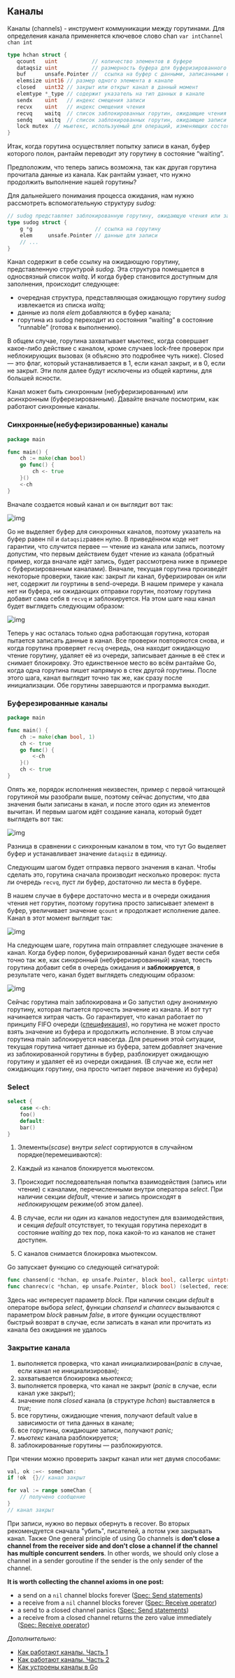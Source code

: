 ## Каналы

Каналы (channels) - инструмент коммуникации между горутинами. Для определения канала применяется ключевое слово chan `var intChannel chan int`

```go
type hchan struct {
   qcount   uint           // количество элементов в буфере
   dataqsiz uint           // размерность буфера для буферизированного канала
   buf      unsafe.Pointer //  ссылка на буфер с данными, записанными в канал, реализованный с помощью структуры данных “кольцевой буфер”
   elemsize uint16 // размер одного элемента в канале
   closed   uint32 // закрыт или открыт канал в данный момент
   elemtype *_type // содержит указатель на тип данных в канале
   sendx    uint   // индекс смещения записи
   recvx    uint   // индекс смещения чтения
   recvq    waitq  // список заблокированных горутин, ожидающие чтения
   sendq    waitq  // список заблокированных горутин, ожидающие записи
   lock mutex  // мьютекс, используемый для операций, изменяющих состояние канала
}
```

Итак, когда горутина осуществляет попытку записи в канал, буфер которого полон, рантайм переводит эту горутину в состояние “waiting”.

Предположим, что теперь запись возможна, так как другая горутина прочитала данные из канала. Как рантайм узнает, что нужно продолжить выполнение нашей горутины?

Для дальнейшего понимания процесса ожидания, нам нужно рассмотреть вспомогательную структуру *sudog:*

```go
// sudog представляет заблокированную горутину, ожидающую чтения или записи
type sudog struct {
    g *g                    // ссылка на горутину
    elem     unsafe.Pointer // данные для записи
    // ...
}
```

Канал содержит в себе ссылку на ожидающую горутину, представленную структурой *sudog.* Эта структура помещается в односвязный список *waitq*. И когда буфер становится доступным для заполнения, происходит следующее:

- очередная структура, представляющая ожидающую горутину *sudog* извлекается из списка *waitq;*
- данные из поля *elem* добавляются в буфер канала;
- горутина из sudog переходит из состояния “waiting” в состояние “runnable” (готова к выполнению).

В общем случае, горутина захватывает мьютекс, когда совершает какое-либо действие с каналом, кроме случаев lock-free проверок при неблокирующих вызовах (я объясню это подробнее чуть ниже). Closed — это флаг, который устанавливается в 1, если канал закрыт, и в 0, если не закрыт. Эти поля далее будут исключены из общей картины, для большей ясности.

Канал может быть синхронным (небуферизированным) или асинхронным (буферезированным). Давайте вначале посмотрим, как работают синхронные каналы.

### Синхронные(небуферизированные) каналы

```go
package main

func main() {
    ch := make(chan bool)
    go func() {
        ch <- true
    }()
    <-ch
}
```

Вначале создается новый канал и он выглядит вот так:

![img](https://habrastorage.org/files/725/298/c69/725298c69c2b4319b3cb5cf606712124.png)

Go не выделяет буфер для синхронных каналов, поэтому указатель на буфер равен nil и `dataqsiz`равен нулю. В приведённом коде нет гарантии, что случится первее — чтение из канала или запись, поэтому допустим, что первым действием будет чтение из канала (обратный пример, когда вначале идёт запись, будет рассмотрена ниже в примере с буферизированным каналами). Вначале, текущая горутина произведёт некоторые проверки, такие как: закрыт ли канал, буферизирован он или нет, содержит ли гоуртины в send-очереди. В нашем примере у канала нет ни буфера, ни ожидающих отправки горутин, поэтому горутина добавит сама себя в `recvq` и заблокируется. На этом шаге наш канал будет выглядеть следующим образом:

![img](https://habrastorage.org/files/2af/b2c/796/2afb2c79621847e0a28f118f92ed5c10.png)

Теперь у нас осталась только одна работающая горутина, которая пытается записать данные в канал. Все проверки повторяются снова, и когда горутина проверяет `recvq` очередь, она находит ожидающую чтение горутину, удаляет её из очереди, записывает данные в её стек и снимает блокировку. Это единственное место во всём рантайме Go, когда одна горутина пишет напрямую в стек другой горутины. После этого шага, канал выглядит точно так же, как сразу после инициализации. Обе горутины завершаются и программа выходит.

### Буферезированные каналы

```go
package main

func main() {
    ch := make(chan bool, 1)
    ch <- true
    go func() {
        <-ch
    }()
    ch <- true
}
```

Опять же, порядок исполнения неизвестен, пример с первой читающей горутиной мы разобрали выше, поэтому сейчас допустим, что два значения были записаны в канал, и после этого один из элементов вычитан. И первым шагом идёт создание канала, который будет выглядеть вот так:

![img](https://habrastorage.org/files/6f4/e78/6af/6f4e786af89b47f49e0b52d1869a2180.png)

Разница в сравнении с синхронным каналом в том, что тут Go выделяет буфер и устанавливает значение `dataqsiz` в единицу.

Следующим шагом будет отправка первого значения в канал. Чтобы сделать это, горутина сначала производит несколько проверок: пуста ли очередь `recvq`, пуст ли буфер, достаточно ли места в буфере.

В нашем случае в буфере достаточно места и в очереди ожидания чтения нет горутин, поэтому горутина просто записывает элемент в буфер, увеличивает значение `qcount` и продолжает исполнение далее. Канал в этот момент выглядит так:

![img](https://habrastorage.org/files/40c/f56/e00/40cf56e008e44b21ab2bbf7a5afe8a5e.png)

На следующем шаге, горутина main отправляет следующее значение в канал. Когда буфер полон, буферизированный канал будет вести себя точно так же, как синхронный (небуферизированный) канал, тоесть горутина добавит себя в очередь ожидания и **заблокируется**, в результате чего, канал будет выглядеть следующим образом:

![img](https://habrastorage.org/files/279/503/8c4/2795038c432c4ff38041e67086cb4e56.png)

Сейчас горутина main заблокирована и Go запустил одну анонимную горутину, которая пытается прочесть значение из канала. И вот тут начинается хитрая часть. Go гарантирует, что канал работает по принципу FIFO очереди ([спецификация](https://golang.org/ref/spec#Channel_types)), но горутина не может просто взять значение из буфера и продолжить исполнение. В этом случае горутина main заблокируется навсегда. Для решения этой ситуации, текущая горутина читает данные из буфера, затем добавляет значение из заблокированной горутины в буфер, разблокирует ожидающую горутину и удаляет её из очереди ожидания. (В случае же, если нет ожидающих горутину, она просто читает первое значение из буфера)

### Select

```go
select {
    case <-ch:
    foo()
    default:
    bar()
}
```

1. Элементы(*scase*) внутри *select* сортируются в случайном порядке(перемешиваются):

2. Каждый из каналов блокируется мьютексом.

3. Происходит последовательная попытка взаимодействия (запись или чтение) с каналами, перечисленными внутри оператора *select*. При наличии секции *default*, чтение и запись происходят в *неблокирующем* режиме(об этом далее).

4. В случае, если ни один из каналов недоступен для взаимодействия, и секция *default* отсутствует, то текущая горутина переходит в состояние *waiting* до тех пор, пока какой-то из каналов не станет доступен.

5. С каналов снимается блокировка мьютексом.

Go запускает функцию со следующей сигнатурой:

```go
func chansend(c *hchan, ep unsafe.Pointer, block bool, callerpc uintptr) bool { ... }
func chanrecv(c *hchan, ep unsafe.Pointer, block bool) (selected, received bool) { ... }
```

Здесь нас интересует параметр *block*. При наличии секции *default* в операторе выбора *select*, функции *chansend* и *chanrecv* вызываются с параметром *block* равным *false*, в итоге функции осуществляют быстрый возврат в случае, если записать в канал или прочитать из канала без ожидания не удалось

### Закрытие канала

1. выполняется проверка, что канал инициализирован(*panic* в случае, если канал не инициализирован);
2. захватывается блокировка *мьютекса*;
3. выполняется проверка, что канал не закрыт (*panic* в случае, если канал уже закрыт);
4. значение поля *closed* канала (в структуре *hchan*) выставляется в *true*;
5. все горутины, ожидающие чтения, получают default value в зависимости от типа данных в канале;
6. все горутины, ожидающие записи, получают *panic;*
7. *мьютекс* канала разблокируется;
8. заблокированные горутины — разблокируются.

При чтении можно проверить закрыт канал или нет двумя способами:

```go
val, ok :=<- someChan:
if !ok  {}// канал закрыт
```

```go
for val := range someChan {
    // получено сообщение
}
// канал закрыт
```

При записи, нужно во первых обернуть в recover. Во вторых рекомендуется сначала "убить", писателей, а потом уже закрывать канал. Также One general principle of using Go channels is **don't close a channel from the receiver side and don't close a channel if the channel has multiple concurrent senders**. In other words, we should only close a channel in a sender goroutine if the sender is the only sender of the channel.

**It is worth collecting the channel axioms in one post:**

- a send on a `nil` channel blocks forever ([Spec: Send statements](https://golang.org/ref/spec#Send_statements))
- a receive from a `nil` channel blocks forever ([Spec: Receive operator](https://golang.org/ref/spec#Receive_operator))
- a send to a closed channel panics ([Spec: Send statements](https://golang.org/ref/spec#Send_statements))
- a receive from a closed channel returns the zero value immediately ([Spec: Receive operator](https://golang.org/ref/spec#Receive_operator))



*Дополнительно:*

- [Как работают каналы. Часть 1](https://medium.com/@victor_nerd/под-капотом-golang-как-работают-каналы-часть-1-e1da9e3e104d)
- [Как работают каналы. Часть 2](https://medium.com/@victor_nerd/golang-channel-internal-part2-b4e37ad9a118)
- [Как устроены каналы в Go](https://habr.com/ru/post/308070/)